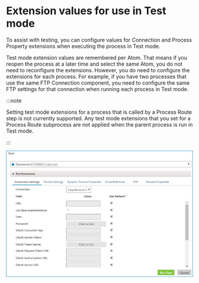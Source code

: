 # Extension values for use in Test mode

<head>
  <meta name="guidename" content="Integration"/>
  <meta name="context" content="GUID-a3aa3a4a-03b7-488c-b70c-f145af642897"/>
</head>


To assist with testing, you can configure values for Connection and Process Property extensions when executing the process in Test mode.

Test mode extension values are remembered per Atom. That means if you reopen the process at a later time and select the same Atom, you do not need to reconfigure the extensions. However, you do need to configure the extensions for each process. For example, if you have two processes that use the same FTP Connection component, you need to configure the same FTP settings for that connection when running each process in Test mode.

:::note

Setting test mode extensions for a process that is called by a Process Route step is not currently supported. Any test mode extensions that you set for a Process Route subprocess are not applied when the parent process is run in Test mode.

:::


![Test Extensions dialog.](../Images/build-db-run-a-test-with-extensions.jpg)
